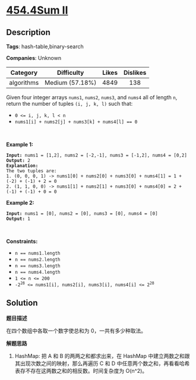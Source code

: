 # [454.4Sum II](https://leetcode.com/problems/4sum-ii/description/)

## Description

**Tags**: hash-table,binary-search

**Companies**: Unknown

| Category | Difficulty | Likes | Dislikes |
| :------: | :--------: | :---: | :------: |
| algorithms | Medium (57.18%) | 4849 | 138 |

<p>Given four integer arrays <code>nums1</code>, <code>nums2</code>, <code>nums3</code>, and <code>nums4</code> all of length <code>n</code>, return the number of tuples <code>(i, j, k, l)</code> such that:</p>
<ul>
  <li><code>0 &lt;= i, j, k, l &lt; n</code></li>
  <li><code>nums1[i] + nums2[j] + nums3[k] + nums4[l] == 0</code></li>
</ul>
<p>&nbsp;</p>
<p><strong class="example">Example 1:</strong></p>
<pre><code><strong>Input:</strong> nums1 = [1,2], nums2 = [-2,-1], nums3 = [-1,2], nums4 = [0,2]
<strong>Output:</strong> 2
<strong>Explanation:</strong>
The two tuples are:
1. (0, 0, 0, 1) -&gt; nums1[0] + nums2[0] + nums3[0] + nums4[1] = 1 + (-2) + (-1) + 2 = 0
2. (1, 1, 0, 0) -&gt; nums1[1] + nums2[1] + nums3[0] + nums4[0] = 2 + (-1) + (-1) + 0 = 0</code></pre>
<p><strong class="example">Example 2:</strong></p>
<pre><code><strong>Input:</strong> nums1 = [0], nums2 = [0], nums3 = [0], nums4 = [0]
<strong>Output:</strong> 1</code></pre>
<p>&nbsp;</p>
<p><strong>Constraints:</strong></p>
<ul>
  <li><code>n == nums1.length</code></li>
  <li><code>n == nums2.length</code></li>
  <li><code>n == nums3.length</code></li>
  <li><code>n == nums4.length</code></li>
  <li><code>1 &lt;= n &lt;= 200</code></li>
  <li><code>-2<sup>28</sup> &lt;= nums1[i], nums2[i], nums3[i], nums4[i] &lt;= 2<sup>28</sup></code></li>
</ul>

## Solution

**题目描述**

在四个数组中各取一个数字使总和为 0，一共有多少种取法。

**解题思路**

1. HashMap: 把 A 和 B 的两两之和都求出来，在 HashMap 中建立两数之和跟其出现次数之间的映射，那么再遍历 C 和 D 中任意两个数之和，再看看哈希表存不存在这两数之和的相反数。时间复杂度为 O(n^2)。


